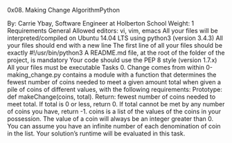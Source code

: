 0x08. Making Change
AlgorithmPython

By: Carrie Ybay, Software Engineer at Holberton School
Weight: 1
Requirements
General
Allowed editors: vi, vim, emacs
All your files will be interpreted/compiled on Ubuntu 14.04 LTS using python3 (version 3.4.3)
All your files should end with a new line
The first line of all your files should be exactly #!/usr/bin/python3
A README.md file, at the root of the folder of the project, is mandatory
Your code should use the PEP 8 style (version 1.7.x)
All your files must be executable
Tasks
 0. Change comes from within
0-making_change.py contains a module with a function that determines the fewest number of coins needed to meet a given amount total when given a pile of coins of different values, with the following requirements:
Prototype: def makeChange(coins, total).
Return: fewest number of coins needed to meet total.
If total is 0 or less, return 0.
If total cannot be met by any number of coins you have, return -1.
coins is a list of the values of the coins in your possession.
The value of a coin will always be an integer greater than 0.
You can assume you have an infinite number of each denomination of coin in the list.
Your solution’s runtime will be evaluated in this task.
